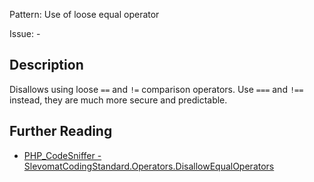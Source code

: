 Pattern: Use of loose equal operator

Issue: -

## Description

Disallows using loose `==` and `!=` comparison operators. Use `===` and `!==` instead, they are much more secure and predictable.

## Further Reading

* [PHP_CodeSniffer - SlevomatCodingStandard.Operators.DisallowEqualOperators](https://github.com/slevomat/coding-standard/blob/master/doc/operators.md#slevomatcodingstandardoperatorsdisallowequaloperators-)